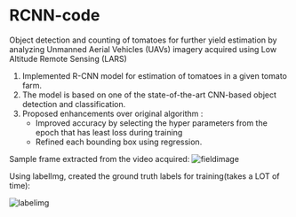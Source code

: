 # RCNN-code

Object detection and counting of tomatoes for further yield estimation by analyzing Unmanned Aerial Vehicles (UAVs) imagery acquired using Low Altitude Remote Sensing (LARS) 
1. Implemented R-CNN model for estimation of tomatoes in a given tomato farm. 
2. The model is based on one of the state-of-the-art CNN-based object detection and classification.
3. Proposed enhancements over original algorithm :
    - Improved accuracy by selecting the hyper parameters from the epoch that has least loss during training
    - Refined each bounding box using regression.

Sample frame extracted from the video acquired:
![fieldimage](https://user-images.githubusercontent.com/60587239/81495671-feb50700-927f-11ea-8fab-0cd903c59247.jpg)

Using labelImg, created the ground truth labels for training(takes a LOT of time):

    
![labelimg](https://user-images.githubusercontent.com/60587239/84558704-c41d0f00-ad02-11ea-9a62-59b7cc587fc6.png)

